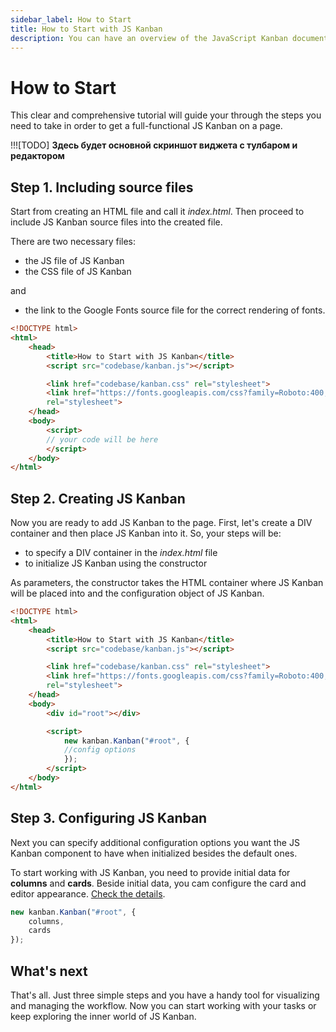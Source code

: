 ```yaml
---
sidebar_label: How to Start
title: How to Start with JS Kanban
description: You can have an overview of the JavaScript Kanban documentation. Browse developer guides and API reference and try out code examples and live demos.
---
```


# How to Start

This clear and comprehensive tutorial will guide your through the steps you need to take in order to get a full-functional JS Kanban on a page.

!!![TODO] **Здесь будет основной скриншот виджета с тулбаром и редактором**

## Step 1. Including source files

Start from creating an HTML file and call it *index.html*. Then proceed to include JS Kanban source files into the created file.

There are two necessary files:

- the JS file of JS Kanban
- the CSS file of JS Kanban

and

- the link to the Google Fonts source file for the correct rendering of fonts.

```html title="index.html"
<!DOCTYPE html>
<html>
	<head>
		<title>How to Start with JS Kanban</title>
		<script src="codebase/kanban.js"></script>   

		<link href="codebase/kanban.css" rel="stylesheet">
		<link href="https://fonts.googleapis.com/css?family=Roboto:400,500"
		rel="stylesheet">
	</head>
	<body>
		<script>
		// your code will be here
		</script>
	</body>
</html>
```

## Step 2. Creating JS Kanban

Now you are ready to add JS Kanban to the page. First, let's create a DIV container and then place JS Kanban into it. So, your steps will be:

- to specify a DIV container in the *index.html* file
- to initialize JS Kanban using the constructor

As parameters, the constructor takes the HTML container where JS Kanban will be placed into and the configuration object of JS Kanban.

```html title="index.html"
<!DOCTYPE html>
<html>
	<head>
		<title>How to Start with JS Kanban</title>
		<script src="codebase/kanban.js"></script>   

		<link href="codebase/kanban.css" rel="stylesheet">  
		<link href="https://fonts.googleapis.com/css?family=Roboto:400,500"
		rel="stylesheet">
	</head>
	<body>
		<div id="root"></div>

		<script>
			new kanban.Kanban("#root", {
			//config options
			});
		</script>
	</body>
</html>
```

## Step 3. Configuring JS Kanban

Next you can specify additional configuration options you want the JS Kanban component to have when initialized besides the default ones.

To start working with JS Kanban, you need to provide initial data for **columns** and **cards**.
Beside initial data, you cam configure the card and editor appearance. [Check the details](../guides/configuration).

```js
new kanban.Kanban("#root", {
	columns,
	cards
});
```

## What's next

That's all. Just three simple steps and you have a handy tool for visualizing and managing the workflow. Now you can start working with your tasks or keep exploring the inner world of JS Kanban.
